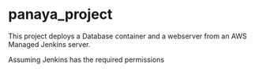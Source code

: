# panaya_project

This project deploys a Database container and a webserver from an AWS Managed Jenkins server. 

Assuming Jenkins has the required permissions

